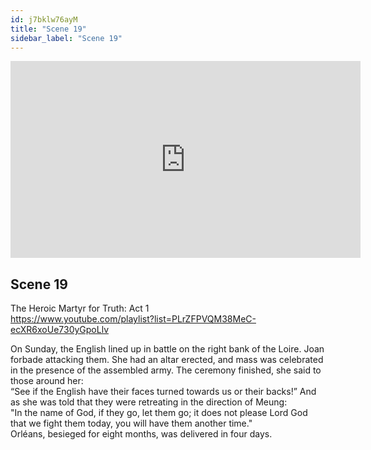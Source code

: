 ```yaml
---
id: j7bklw76ayM
title: "Scene 19"
sidebar_label: "Scene 19"
---
```


<div class="video-float-container">
  <iframe
    width="560"
    height="315"
    src="https://www.youtube.com/embed/j7bklw76ayM"
    title="YouTube video player"
    frameborder="0"
    allow="accelerometer; autoplay; clipboard-write; encrypted-media; gyroscope; picture-in-picture; web-share"
    referrerpolicy="strict-origin-when-cross-origin"
    allowfullscreen
  ></iframe>
</div>

## Scene 19

The Heroic Martyr for Truth: Act 1   
https://www.youtube.com/playlist?list=PLrZFPVQM38MeC-ecXR6xoUe730yGpoLlv 

On Sunday, the English lined up in battle on the right bank of the Loire. Joan forbade attacking them. She had an altar erected, and mass was celebrated in the presence of the assembled army. The ceremony finished, she said to those around her:  
“See if the English have their faces turned towards us or their backs!” And as she was told that they were retreating in the direction of Meung:  
"In the name of God, if they go, let them go; it does not please Lord God that we fight them today, you will have them another time."  
Orléans, besieged for eight months, was delivered in four days.
